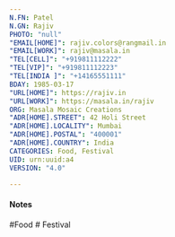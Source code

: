 ```yaml
---
N.FN: Patel
N.GN: Rajiv
PHOTO: "null"
"EMAIL[HOME]": rajiv.colors@rangmail.in
"EMAIL[WORK]": rajiv@masala.in
"TEL[CELL]": "+919811112222"
"TEL[VIP]": "+919811112223"
"TEL[INDIA ]": "+14165551111"
BDAY: 1985-03-17
"URL[HOME]": https://rajiv.in
"URL[WORK]": https://masala.in/rajiv
ORG: Masala Mosaic Creations
"ADR[HOME].STREET": 42 Holi Street
"ADR[HOME].LOCALITY": Mumbai
"ADR[HOME].POSTAL": "400001"
"ADR[HOME].COUNTRY": India
CATEGORIES: Food, Festival
UID: urn:uuid:a4
VERSION: "4.0"

---
```

#### Notes



 #Food # Festival
